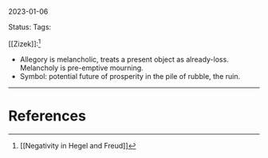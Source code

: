2023-01-06

Status: 
Tags: 

[[Zizek]]:[^1]
- Allegory is melancholic, treats a present object as already-loss. Melancholy is pre-emptive mourning.
- Symbol: potential future of prosperity in the pile of rubble, the ruin.



---
# References

[^1]: [[Negativity in Hegel and Freud]]